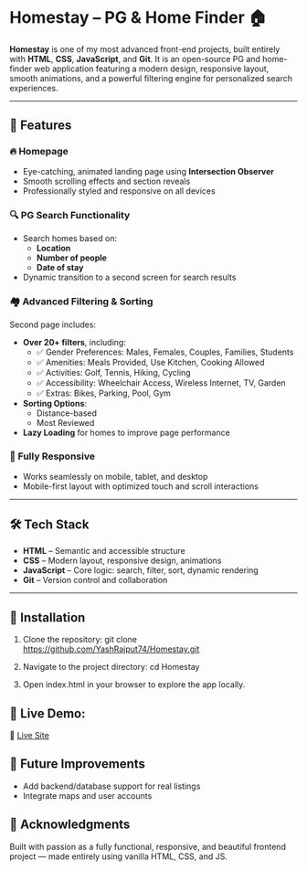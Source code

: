# Homestay – PG & Home Finder 🏠

**Homestay** is one of my most advanced front-end projects, built entirely with **HTML**, **CSS**, **JavaScript**, and **Git**. It is an open-source PG and home-finder web application featuring a modern design, responsive layout, smooth animations, and a powerful filtering engine for personalized search experiences.

---

## 🌟 Features

### 🔥 Homepage
- Eye-catching, animated landing page using **Intersection Observer**
- Smooth scrolling effects and section reveals
- Professionally styled and responsive on all devices

### 🔍 PG Search Functionality
- Search homes based on:
  - **Location**
  - **Number of people**
  - **Date of stay**
- Dynamic transition to a second screen for search results

### 🏘️ Advanced Filtering & Sorting
Second page includes:
- **Over 20+ filters**, including:
  - ✅ Gender Preferences: Males, Females, Couples, Families, Students
  - ✅ Amenities: Meals Provided, Use Kitchen, Cooking Allowed
  - ✅ Activities: Golf, Tennis, Hiking, Cycling
  - ✅ Accessibility: Wheelchair Access, Wireless Internet, TV, Garden
  - ✅ Extras: Bikes, Parking, Pool, Gym
- **Sorting Options**:
  - Distance-based
  - Most Reviewed
- **Lazy Loading** for homes to improve page performance

### 📱 Fully Responsive
- Works seamlessly on mobile, tablet, and desktop
- Mobile-first layout with optimized touch and scroll interactions

---

## 🛠️ Tech Stack

- **HTML** – Semantic and accessible structure
- **CSS** – Modern layout, responsive design, animations
- **JavaScript** – Core logic: search, filter, sort, dynamic rendering
- **Git** – Version control and collaboration

---

## 🚀 Installation

1. Clone the repository:
   git clone https://github.com/YashRajput74/Homestay.git

2. Navigate to the project directory:
   cd Homestay

3. Open index.html in your browser to explore the app locally.


## 📸 Live Demo: 
🔗 [Live Site](https://6879e533ee3b050008dd7753--pgfinderhomestay.netlify.app/)

## 🧠 Future Improvements
- Add backend/database support for real listings
- Integrate maps and user accounts

## 🙌 Acknowledgments
Built with passion as a fully functional, responsive, and beautiful frontend project — made entirely using vanilla HTML, CSS, and JS.